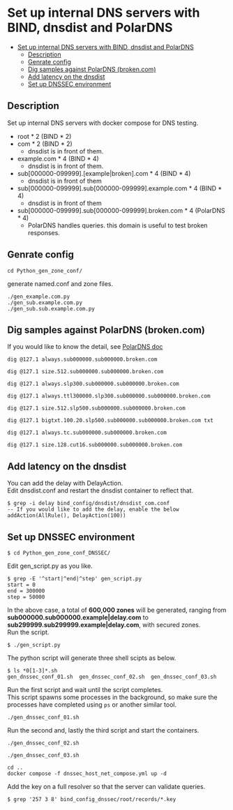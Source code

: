 # Set up internal DNS servers with BIND, dnsdist and PolarDNS

- [Set up internal DNS servers with BIND, dnsdist and PolarDNS](#set-up-internal-dns-servers-with-bind-dnsdist-and-polardns)
  - [Description](#description)
  - [Genrate config](#genrate-config)
  - [Dig samples against PolarDNS (broken.com)](#dig-samples-against-polardns-brokencom)
  - [Add latency on the dnsdist](#add-latency-on-the-dnsdist)
  - [Set up DNSSEC environment](#set-up-dnssec-environment)

## Description

Set up internal DNS servers with docker compose for DNS testing.

- root * 2 (BIND * 2)
- com * 2 (BIND * 2)
  - dnsdist is in front of them.
- example.com * 4 (BIND * 4)
  - dnsdist is in front of them.
- sub[000000-099999].[example|broken].com * 4 (BIND * 4)
  - dnsdist is in front of them
- sub[000000-099999].sub[000000-099999].example.com * 4 (BIND * 4)
  - dnsdist is in front of them
- sub[000000-099999].sub[000000-099999].broken.com * 4 (PolarDNS * 4)
  - PolarDNS handles queries. this domain is useful to test broken responses.

## Genrate config

```
cd Python_gen_zone_conf/
```

generate named.conf and zone files.
```
./gen_example.com.py
./gen_sub.example.com.py
./gen_sub.sub.example.com.py
```

## Dig samples against PolarDNS (broken.com)

If you would like to know the detail, see [PolarDNS doc](https://github.com/oryxlabs/PolarDNS/tree/main)
```
dig @127.1 always.sub000000.sub000000.broken.com 

dig @127.1 size.512.sub000000.sub000000.broken.com 

dig @127.1 always.slp300.sub000000.sub000000.broken.com

dig @127.1 always.ttl300000.slp300.sub000000.sub000000.broken.com  

dig @127.1 size.512.slp500.sub000000.sub000000.broken.com 

dig @127.1 bigtxt.100.20.slp500.sub000000.sub000000.broken.com txt

dig @127.1 always.tc.sub000000.sub000000.broken.com

dig @127.1 size.128.cut16.sub000000.sub000000.broken.com
```

## Add latency on the dnsdist

You can add the delay with DelayAction.<br>
Edit dnsdist.conf and restart the dnsdist container to reflect that.
```
$ grep -i delay bind_config/dnsdist/dnsdist_com.conf
-- If you would like to add the delay, enable the below
addAction(AllRule(), DelayAction(100))
```

## Set up DNSSEC environment

```
$ cd Python_gen_zone_conf_DNSSEC/
```

Edit gen_script.py as you like.
```
$ grep -E '^start|^end|^step' gen_script.py
start = 0
end = 300000
step = 50000
```

In the above case, a total of **600,000 zones** will be generated, ranging from **sub000000.sub000000.example|delay.com** to **sub299999.sub299999.example|delay.com**, with secured zones.<br>
Run the script.
```
$ ./gen_script.py
```

The python script will generate three shell scipts as below.
```
$ ls *0[1-3]*.sh
gen_dnssec_conf_01.sh  gen_dnssec_conf_02.sh  gen_dnssec_conf_03.sh
```

Run the first script and wait until the script completes.  
This script spawns some processes in the background, so make sure the processes have completed using `ps` or another similar tool.
```
./gen_dnssec_conf_01.sh
```

Run the second and, lastly the third script and start the containers.
```
./gen_dnssec_conf_02.sh
```

```
./gen_dnssec_conf_03.sh
```

```
cd ..
docker compose -f dnssec_host_net_compose.yml up -d
```

Add the key on a full resolver so that the server can validate queries.
```
$ grep '257 3 8' bind_config_dnssec/root/records/*.key
```